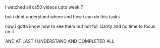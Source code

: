 i watched all cs50 videos upto week 7

but i dont understand where and how i can do this tasks

now i gotta know how to see them but not full clarity and no time to focus on it 

AND AT LAST I UNDERSTAND AND COMPLETED ALL 
